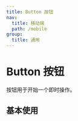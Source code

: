 ```yaml
---
title: Button 按钮
nav:
  title: 移动端
  path: /mobile
group:
  title: 通用
---
```


# Button 按钮

按钮用于开始一个即时操作。

## 基本使用

<code src="./demos/index1.tsx"></code>

<API></API>
